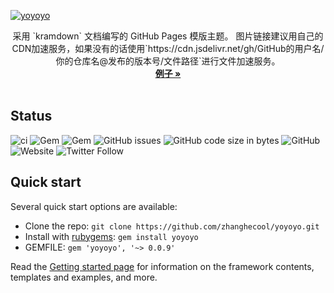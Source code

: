 [![yoyoyo](https://socialify.git.ci/zhanghecool/yoyoyo/image?description=1&language=1&logo=https%3A%2F%2Fyoyoyo.zhanghe.cool%2Fassets%2Ficon%2Fms-icon-310x310.png&owner=1&pattern=Brick%20Wall&theme=Light)](https://yoyoyo.zhanghe.cool/)

<p align="center">
  采用 `kramdown` 文档编写的 GitHub Pages 模版主题。  
  图片链接建议用自己的CDN加速服务，如果没有的话使用`https://cdn.jsdelivr.net/gh/GitHub的用户名/你的仓库名@发布的版本号/文件路径`进行文件加速服务。
  <br>
  <a href="https://yoyoyo.zhanghe.cool/"><strong>例子 »</strong></a>
  <br>
  <br>
</p>

## Status

![ci](https://github.com/zhanghecool/yoyoyo/workflows/ci/badge.svg)
![Gem](https://img.shields.io/gem/v/yoyoyo.svg)
![Gem](https://img.shields.io/gem/dt/yoyoyo.svg?color=%23e9573f&label=Gem%E4%B8%8B%E8%BD%BD%E6%80%BB%E6%AC%A1%E6%95%B0)
![GitHub issues](https://img.shields.io/github/issues/zhanghecool/yoyoyo.svg)
![GitHub code size in bytes](https://img.shields.io/github/languages/code-size/zhanghecool/yoyoyo.svg)
![GitHub](https://img.shields.io/github/license/zhanghecool/yoyoyo.svg)
![Website](https://img.shields.io/website-up-down-green-red/https/zhanghe.org/yoyoyo/.svg)
![Twitter Follow](https://img.shields.io/twitter/follow/zhanghecool.svg?style=social)
  
## Quick start

Several quick start options are available:

- Clone the repo: `git clone https://github.com/zhanghecool/yoyoyo.git`
- Install with [rubygems](https://rubygems.org/gems/yoyoyo): `gem install yoyoyo`
- GEMFILE: `gem 'yoyoyo', '~> 0.0.9'`

Read the [Getting started page](https://github.com/zhanghecool/yoyoyo/wiki/Quickstart) for information on the framework contents, templates and examples, and more.
